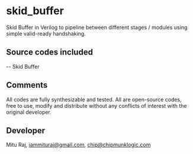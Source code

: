 # skid_buffer
Skid Buffer in Verilog to pipeline between different stages / modules using simple valid-ready handshaking.

Source codes included
---------------------
-- Skid Buffer

Comments
--------
All codes are fully synthesizable and tested. All are open-source codes, free to use, modify and distribute without any conflicts of interest with the original developer.

Developer
---------
Mitu Raj, iammituraj@gmail.com, chip@chipmunklogic.com
